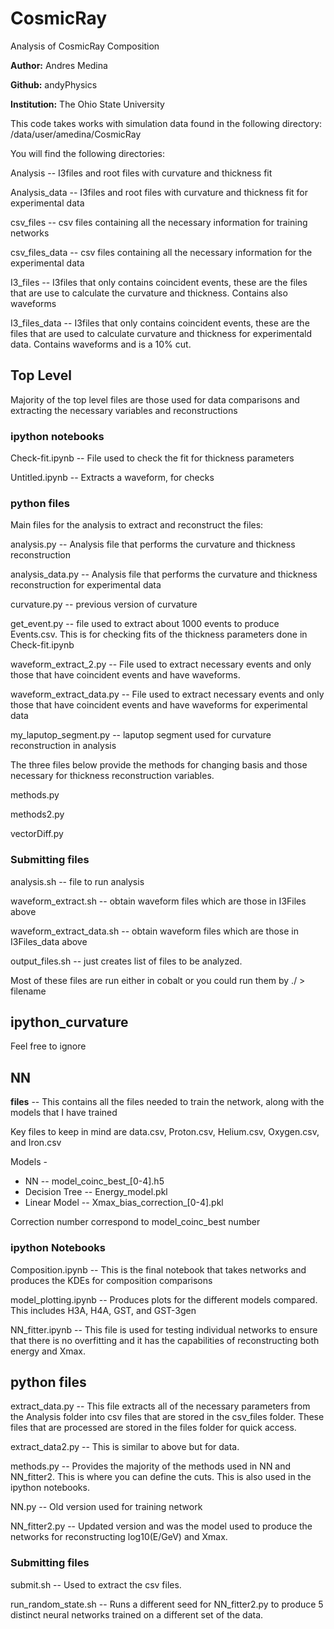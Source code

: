 # CosmicRay
Analysis of CosmicRay Composition

**Author:** Andres Medina

**Github:** andyPhysics

**Institution:** The Ohio State University

This code takes works with simulation data found in the following directory:
/data/user/amedina/CosmicRay

You will find the following directories:

Analysis -- I3files and root files with curvature and thickness fit

Analysis_data -- I3files and root files with curvature and thickness fit for experimental data

csv_files -- csv files containing all the necessary information for training networks

csv_files_data -- csv files containing all the necessary information for the experimental data

I3_files -- I3files that only contains coincident events, these are the files that are use to
 calculate the curvature and thickness. Contains also waveforms
 
I3_files_data -- I3files that only contains coincident events, these are the files that are used to calculate curvature and thickness for experimentald data. Contains waveforms and is a 10\% cut. 

## Top Level
 
Majority of the top level files are those used for data comparisons and extracting the necessary variables and reconstructions

### ipython notebooks

Check-fit.ipynb -- File used to check the fit for thickness parameters

Untitled.ipynb -- Extracts a waveform, for checks

### python files

Main files for the analysis to extract and reconstruct the files:

analysis.py -- Analysis file that performs the curvature and thickness reconstruction

analysis_data.py -- Analysis file that performs the curvature and thickness reconstruction for experimental data

curvature.py -- previous version of curvature

get_event.py -- file used to extract about 1000 events to produce Events.csv. This is for checking fits of the thickness parameters done in Check-fit.ipynb

waveform_extract_2.py -- File used to extract necessary events and only those that have coincident events and have waveforms. 

waveform_extract_data.py -- File used to extract necessary events and only those that have coincident events and have waveforms for experimental data

my_laputop_segment.py -- laputop segment used for curvature reconstruction in analysis

The three files below provide the methods for changing basis and those necessary for thickness reconstruction variables. 

methods.py 

methods2.py

vectorDiff.py

### Submitting files

analysis.sh -- file to run analysis

waveform_extract.sh -- obtain waveform files which are those in I3Files above

waveform_extract_data.sh -- obtain waveform files which are those in I3Files_data above

output_files.sh -- just creates list of files to be analyzed. 

Most of these files are run either in cobalt or you could run them by ./ > filename

## ipython_curvature

Feel free to ignore

## NN

**files** -- This contains all the files needed to train the network, along with the models that I have trained

Key files to keep in mind are data.csv, Proton.csv, Helium.csv, Oxygen.csv, and Iron.csv

Models - 

- NN -- model_coinc_best_[0-4].h5
- Decision Tree -- Energy_model.pkl
- Linear Model -- Xmax_bias_correction_[0-4].pkl

Correction number correspond to model_coinc_best number

### ipython Notebooks

Composition.ipynb -- This is the final notebook that takes networks and produces the KDEs for composition comparisons

model_plotting.ipynb -- Produces plots for the different models compared. This includes H3A, H4A, GST, and GST-3gen

NN_fitter.ipynb -- This file is used for testing individual networks to ensure that there is no overfitting and it has the capabilities of reconstructing both energy and Xmax.

## python files

extract_data.py -- This file extracts all of the necessary parameters from the Analysis folder into csv files that are stored in the csv_files folder. These files that are processed are stored in the files folder for quick access.

extract_data2.py -- This is similar to above but for data.

methods.py -- Provides the majority of the methods used in NN and NN_fitter2. This is where you can define the cuts. This is also used in the ipython notebooks. 

NN.py -- Old version used for training network

NN_fitter2.py -- Updated version and was the model used to produce the networks for reconstructing log10(E/GeV) and Xmax.

### Submitting files

submit.sh -- Used to extract the csv files. 

run_random_state.sh -- Runs a different seed for NN_fitter2.py to produce 5 distinct neural networks trained on a different set of the data. 



